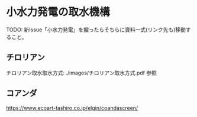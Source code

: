 # 小水力発電の取水機構

TODO: 新Issue「小水力発電」を掘ったらそちらに資料一式(リンク先も)移動すること。

## チロリアン

チロリアン取水取水方式: ./images/チロリアン取水方式.pdf 参照

## コアンダ

<https://www.ecoart-tashiro.co.jp/elgin/coandascreen/>
